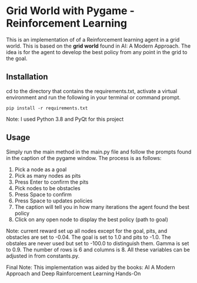 <h1>Grid World with Pygame - Reinforcement Learning</h1>

This is an implementation of of a Reinforcement learning agent in a grid world. This is based
on the <b>grid world</b> found in AI: A Modern Approach. The idea is for the agent to develop the best
policy from any point in the grid to the goal. 

<h2>Installation</h2>

cd to the directory that contains the requirements.txt, activate a virtual environment and run the following in your terminal or command prompt.

`pip install -r requirements.txt`

Note: I used Python 3.8 and PyQt for this project

<h2>Usage</h2>

Simply run the main method in the main.py file and follow the prompts found in the caption of the pygame window. 
The process is as follows:

1. Pick a node as a goal
2. Pick as many nodes as pits
3. Press Enter to confirm the pits
4. Pick nodes to be obstacles
5. Press Space to confirm
6. Press Space to updates policies
7. The caption will tell you in how many iterations the agent found the best policy
8. Click on any open node to display the best policy (path to goal)

Note: current reward set up all nodes except for the goal, pits, and obstacles are set to -0.04. The goal is set to 1.0 and pits to -1.0. 
The obstales are never used but set to -100.0 to distinguish them. Gamma is set to 0.9. The number of rows is 6 and columns is 8. All these variables
can be adjusted in from constants.py.

Final Note: This implementation was aided by the books: AI A Modern Approach and Deep Rainforcement Learning Hands-On



